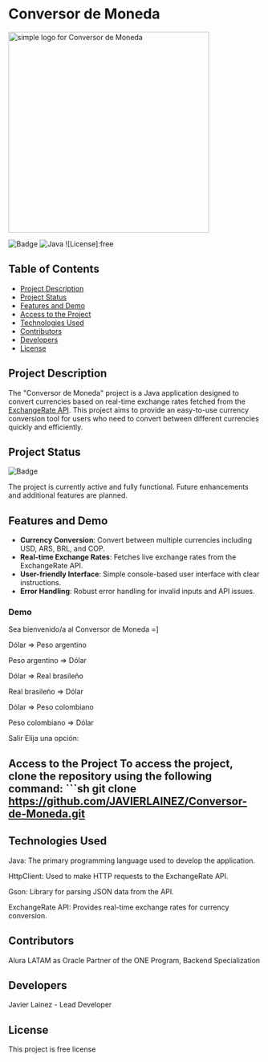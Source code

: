 # Conversor de Moneda

<img src="https://github.com/user-attachments/assets/8c45aca0-91c4-4ae5-b630-2f83b260b8ed" alt="simple logo for Conversor de Moneda" width="400" height="400">



![Badge](https://img.shields.io/badge/Status-Active-green) ![Java](https://img.shields.io/badge/Java-17-brightgreen) ![License]:free

## Table of Contents

- [Project Description](#project-description)
- [Project Status](#project-status)
- [Features and Demo](#features-and-demo)
- [Access to the Project](#access-to-the-project)
- [Technologies Used](#technologies-used)
- [Contributors](#contributors)
- [Developers](#developers)
- [License](#license)

## Project Description

The "Conversor de Moneda" project is a Java application designed to convert currencies based on real-time exchange rates fetched from the [ExchangeRate API](https://www.exchangerate-api.com/). This project aims to provide an easy-to-use currency conversion tool for users who need to convert between different currencies quickly and efficiently.

## Project Status

![Badge](https://img.shields.io/badge/Status-Active-green)

The project is currently active and fully functional. Future enhancements and additional features are planned.

## Features and Demo

- **Currency Conversion**: Convert between multiple currencies including USD, ARS, BRL, and COP.
- **Real-time Exchange Rates**: Fetches live exchange rates from the ExchangeRate API.
- **User-friendly Interface**: Simple console-based user interface with clear instructions.
- **Error Handling**: Robust error handling for invalid inputs and API issues.

### Demo
Sea bienvenido/a al Conversor de Moneda =]

Dólar => Peso argentino

Peso argentino => Dólar

Dólar => Real brasileño

Real brasileño => Dólar

Dólar => Peso colombiano

Peso colombiano => Dólar

Salir Elija una opción:

## Access to the Project To access the project, clone the repository using the following command: ```sh git clone https://github.com/JAVIERLAINEZ/Conversor-de-Moneda.git

## Technologies Used
Java: The primary programming language used to develop the application.

HttpClient: Used to make HTTP requests to the ExchangeRate API.

Gson: Library for parsing JSON data from the API.

ExchangeRate API: Provides real-time exchange rates for currency conversion.

## Contributors
Alura LATAM as Oracle Partner of the ONE Program, Backend Specialization 

## Developers
Javier Lainez - Lead Developer

## License
This project is free license
